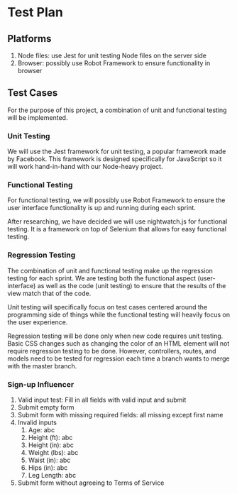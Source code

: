 # Test Plan

## Platforms
1. Node files: use Jest for unit testing Node files on the server side 
2. Browser: possibly use Robot Framework to ensure functionality in browser 

## Test Cases
For the purpose of this project, a combination of unit and functional testing will be implemented. 

### Unit Testing
We will use the Jest framework for unit testing, a popular framework made by Facebook. This framework is designed specifically for JavaScript so it will work hand-in-hand with our Node-heavy project. 

### Functional Testing
For functional testing, we will possibly use Robot Framework to ensure the user interface functionality is up and running during each sprint. 

After researching, we have decided we will use nightwatch.js for functional testing. It is a framework on top of Selenium that allows for easy functional testing. 

### Regression Testing
The combination of unit and functional testing make up the regression testing for each sprint. We are testing both the functional aspect (user-interface) as well as the code (unit testing) to ensure that the results of the view match that of the code. 

Unit testing will specifically focus on test cases centered around the programming side of things while the functional testing will heavily focus on the user experience. 

Regression testing will be done only when new code requires unit testing. Basic CSS changes such as changing the color of an HTML element will not require regression testing to be done. However, controllers, routes, and models need to be tested for regression each time a branch wants to merge with the master branch.

### Sign-up Influencer
1. Valid input test: Fill in all fields with valid input and submit
2. Submit empty form
3. Submit form with missing required fields: all missing except first name
4. Invalid inputs
    1. Age: abc
    2. Height (ft): abc
    3. Height (in): abc
    4. Weight (lbs): abc
    5. Waist (in): abc
    6. Hips (in): abc
    7. Leg Length: abc
5. Submit form without agreeing to Terms of Service
